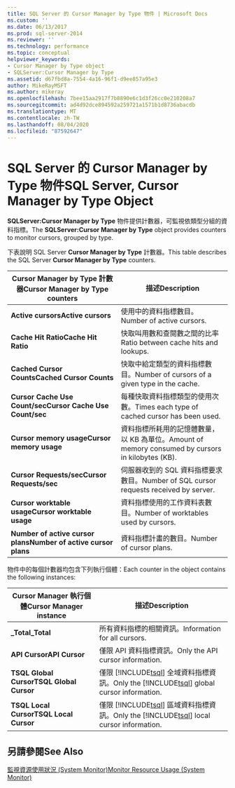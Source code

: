 ```yaml
---
title: SQL Server 的 Cursor Manager by Type 物件 | Microsoft Docs
ms.custom: ''
ms.date: 06/13/2017
ms.prod: sql-server-2014
ms.reviewer: ''
ms.technology: performance
ms.topic: conceptual
helpviewer_keywords:
- Cursor Manager by Type object
- SQLServer:Cursor Manager by Type
ms.assetid: d67fbd8a-7554-4a16-96f1-d9ee857a95e3
author: MikeRayMSFT
ms.author: mikeray
ms.openlocfilehash: 7bee15aa2917f7b8890e6c1d3f26cc0e210208a7
ms.sourcegitcommit: ad4d92dce894592a259721a1571b1d8736abacdb
ms.translationtype: MT
ms.contentlocale: zh-TW
ms.lasthandoff: 08/04/2020
ms.locfileid: "87592647"
---
```

# <a name="sql-server-cursor-manager-by-type-object"></a><span data-ttu-id="bcbb5-102">SQL Server 的 Cursor Manager by Type 物件</span><span class="sxs-lookup"><span data-stu-id="bcbb5-102">SQL Server, Cursor Manager by Type Object</span></span>
  <span data-ttu-id="bcbb5-103">**SQLServer:Cursor Manager by Type** 物件提供計數器，可監視依類型分組的資料指標。</span><span class="sxs-lookup"><span data-stu-id="bcbb5-103">The **SQLServer:Cursor Manager by Type** object provides counters to monitor cursors, grouped by type.</span></span>  
  
 <span data-ttu-id="bcbb5-104">下表說明 SQL Server **Cursor Manager by Type** 計數器。</span><span class="sxs-lookup"><span data-stu-id="bcbb5-104">This table describes the SQL Server **Cursor Manager by Type** counters.</span></span>  
  
|<span data-ttu-id="bcbb5-105">Cursor Manager by Type 計數器</span><span class="sxs-lookup"><span data-stu-id="bcbb5-105">Cursor Manager by Type counters</span></span>|<span data-ttu-id="bcbb5-106">描述</span><span class="sxs-lookup"><span data-stu-id="bcbb5-106">Description</span></span>|  
|-------------------------------------|-----------------|  
|<span data-ttu-id="bcbb5-107">**Active cursors**</span><span class="sxs-lookup"><span data-stu-id="bcbb5-107">**Active cursors**</span></span>|<span data-ttu-id="bcbb5-108">使用中的資料指標數目。</span><span class="sxs-lookup"><span data-stu-id="bcbb5-108">Number of active cursors.</span></span>|  
|<span data-ttu-id="bcbb5-109">**Cache Hit Ratio**</span><span class="sxs-lookup"><span data-stu-id="bcbb5-109">**Cache Hit Ratio**</span></span>|<span data-ttu-id="bcbb5-110">快取叫用數和查閱數之間的比率</span><span class="sxs-lookup"><span data-stu-id="bcbb5-110">Ratio between cache hits and lookups.</span></span>|  
|<span data-ttu-id="bcbb5-111">**Cached Cursor Counts**</span><span class="sxs-lookup"><span data-stu-id="bcbb5-111">**Cached Cursor Counts**</span></span>|<span data-ttu-id="bcbb5-112">快取中給定類型的資料指標數目。</span><span class="sxs-lookup"><span data-stu-id="bcbb5-112">Number of cursors of a given type in the cache.</span></span>|  
|<span data-ttu-id="bcbb5-113">**Cursor Cache Use Count/sec**</span><span class="sxs-lookup"><span data-stu-id="bcbb5-113">**Cursor Cache Use Count/sec**</span></span>|<span data-ttu-id="bcbb5-114">每種快取資料指標類型的使用次數。</span><span class="sxs-lookup"><span data-stu-id="bcbb5-114">Times each type of cached cursor has been used.</span></span>|  
|<span data-ttu-id="bcbb5-115">**Cursor memory usage**</span><span class="sxs-lookup"><span data-stu-id="bcbb5-115">**Cursor memory usage**</span></span>|<span data-ttu-id="bcbb5-116">資料指標所耗用的記憶體數量，以 KB 為單位。</span><span class="sxs-lookup"><span data-stu-id="bcbb5-116">Amount of memory consumed by cursors in kilobytes (KB).</span></span>|  
|<span data-ttu-id="bcbb5-117">**Cursor Requests/sec**</span><span class="sxs-lookup"><span data-stu-id="bcbb5-117">**Cursor Requests/sec**</span></span>|<span data-ttu-id="bcbb5-118">伺服器收到的 SQL 資料指標要求數目。</span><span class="sxs-lookup"><span data-stu-id="bcbb5-118">Number of SQL cursor requests received by server.</span></span>|  
|<span data-ttu-id="bcbb5-119">**Cursor worktable usage**</span><span class="sxs-lookup"><span data-stu-id="bcbb5-119">**Cursor worktable usage**</span></span>|<span data-ttu-id="bcbb5-120">資料指標使用的工作資料表數目。</span><span class="sxs-lookup"><span data-stu-id="bcbb5-120">Number of worktables used by cursors.</span></span>|  
|<span data-ttu-id="bcbb5-121">**Number of active cursor plans**</span><span class="sxs-lookup"><span data-stu-id="bcbb5-121">**Number of active cursor plans**</span></span>|<span data-ttu-id="bcbb5-122">資料指標計畫的數目。</span><span class="sxs-lookup"><span data-stu-id="bcbb5-122">Number of cursor plans.</span></span>|  
  
 <span data-ttu-id="bcbb5-123">物件中的每個計數器均包含下列執行個體：</span><span class="sxs-lookup"><span data-stu-id="bcbb5-123">Each counter in the object contains the following instances:</span></span>  
  
|<span data-ttu-id="bcbb5-124">Cursor Manager 執行個體</span><span class="sxs-lookup"><span data-stu-id="bcbb5-124">Cursor Manager instance</span></span>|<span data-ttu-id="bcbb5-125">描述</span><span class="sxs-lookup"><span data-stu-id="bcbb5-125">Description</span></span>|  
|-----------------------------|-----------------|  
|<span data-ttu-id="bcbb5-126">**_Total**</span><span class="sxs-lookup"><span data-stu-id="bcbb5-126">**_Total**</span></span>|<span data-ttu-id="bcbb5-127">所有資料指標的相關資訊。</span><span class="sxs-lookup"><span data-stu-id="bcbb5-127">Information for all cursors.</span></span>|  
|<span data-ttu-id="bcbb5-128">**API Cursor**</span><span class="sxs-lookup"><span data-stu-id="bcbb5-128">**API Cursor**</span></span>|<span data-ttu-id="bcbb5-129">僅限 API 資料指標資訊。</span><span class="sxs-lookup"><span data-stu-id="bcbb5-129">Only the API cursor information.</span></span>|  
|<span data-ttu-id="bcbb5-130">**TSQL Global Cursor**</span><span class="sxs-lookup"><span data-stu-id="bcbb5-130">**TSQL Global Cursor**</span></span>|<span data-ttu-id="bcbb5-131">僅限 [!INCLUDE[tsql](../../includes/tsql-md.md)] 全域資料指標資訊。</span><span class="sxs-lookup"><span data-stu-id="bcbb5-131">Only the [!INCLUDE[tsql](../../includes/tsql-md.md)] global cursor information.</span></span>|  
|<span data-ttu-id="bcbb5-132">**TSQL Local Cursor**</span><span class="sxs-lookup"><span data-stu-id="bcbb5-132">**TSQL Local Cursor**</span></span>|<span data-ttu-id="bcbb5-133">僅限 [!INCLUDE[tsql](../../includes/tsql-md.md)] 區域資料指標資訊。</span><span class="sxs-lookup"><span data-stu-id="bcbb5-133">Only the [!INCLUDE[tsql](../../includes/tsql-md.md)] local cursor information.</span></span>|  
  
## <a name="see-also"></a><span data-ttu-id="bcbb5-134">另請參閱</span><span class="sxs-lookup"><span data-stu-id="bcbb5-134">See Also</span></span>  
 [<span data-ttu-id="bcbb5-135">監視資源使用狀況 &#40;System Monitor&#41;</span><span class="sxs-lookup"><span data-stu-id="bcbb5-135">Monitor Resource Usage &#40;System Monitor&#41;</span></span>](monitor-resource-usage-system-monitor.md)  
  
  
